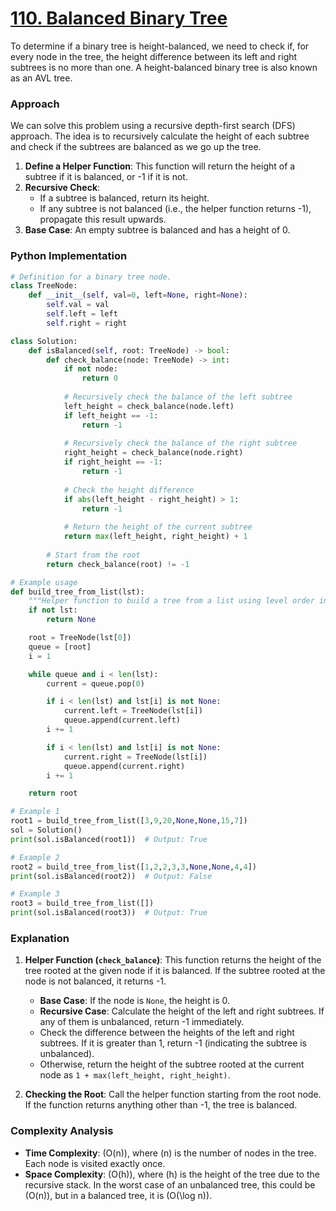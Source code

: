 # [110. Balanced Binary Tree](https://leetcode.com/problems/balanced-binary-tree/description/)

To determine if a binary tree is height-balanced, we need to check if, for every node in the tree, the height difference between its left and right subtrees is no more than one. A height-balanced binary tree is also known as an AVL tree.

### Approach

We can solve this problem using a recursive depth-first search (DFS) approach. The idea is to recursively calculate the height of each subtree and check if the subtrees are balanced as we go up the tree.

1. **Define a Helper Function**: This function will return the height of a subtree if it is balanced, or -1 if it is not.
2. **Recursive Check**:
   - If a subtree is balanced, return its height.
   - If any subtree is not balanced (i.e., the helper function returns -1), propagate this result upwards.
3. **Base Case**: An empty subtree is balanced and has a height of 0.

### Python Implementation

```python
# Definition for a binary tree node.
class TreeNode:
    def __init__(self, val=0, left=None, right=None):
        self.val = val
        self.left = left
        self.right = right

class Solution:
    def isBalanced(self, root: TreeNode) -> bool:
        def check_balance(node: TreeNode) -> int:
            if not node:
                return 0
            
            # Recursively check the balance of the left subtree
            left_height = check_balance(node.left)
            if left_height == -1:
                return -1
            
            # Recursively check the balance of the right subtree
            right_height = check_balance(node.right)
            if right_height == -1:
                return -1
            
            # Check the height difference
            if abs(left_height - right_height) > 1:
                return -1
            
            # Return the height of the current subtree
            return max(left_height, right_height) + 1
        
        # Start from the root
        return check_balance(root) != -1

# Example usage
def build_tree_from_list(lst):
    """Helper function to build a tree from a list using level order insertion."""
    if not lst:
        return None

    root = TreeNode(lst[0])
    queue = [root]
    i = 1

    while queue and i < len(lst):
        current = queue.pop(0)

        if i < len(lst) and lst[i] is not None:
            current.left = TreeNode(lst[i])
            queue.append(current.left)
        i += 1

        if i < len(lst) and lst[i] is not None:
            current.right = TreeNode(lst[i])
            queue.append(current.right)
        i += 1

    return root

# Example 1
root1 = build_tree_from_list([3,9,20,None,None,15,7])
sol = Solution()
print(sol.isBalanced(root1))  # Output: True

# Example 2
root2 = build_tree_from_list([1,2,2,3,3,None,None,4,4])
print(sol.isBalanced(root2))  # Output: False

# Example 3
root3 = build_tree_from_list([])
print(sol.isBalanced(root3))  # Output: True
```

### Explanation

1. **Helper Function (`check_balance`)**: This function returns the height of the tree rooted at the given node if it is balanced. If the subtree rooted at the node is not balanced, it returns -1.
   - **Base Case**: If the node is `None`, the height is 0.
   - **Recursive Case**: Calculate the height of the left and right subtrees. If any of them is unbalanced, return -1 immediately.
   - Check the difference between the heights of the left and right subtrees. If it is greater than 1, return -1 (indicating the subtree is unbalanced).
   - Otherwise, return the height of the subtree rooted at the current node as `1 + max(left_height, right_height)`.

2. **Checking the Root**: Call the helper function starting from the root node. If the function returns anything other than -1, the tree is balanced.

### Complexity Analysis

- **Time Complexity**: \(O(n)\), where \(n\) is the number of nodes in the tree. Each node is visited exactly once.
- **Space Complexity**: \(O(h)\), where \(h\) is the height of the tree due to the recursive stack. In the worst case of an unbalanced tree, this could be \(O(n)\), but in a balanced tree, it is \(O(\log n)\).
